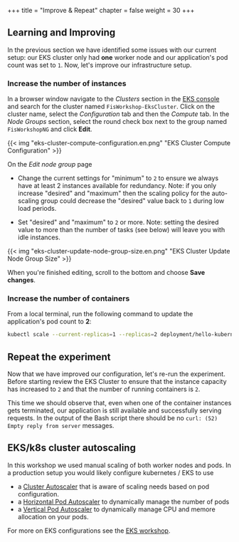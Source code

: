 +++
title = "Improve & Repeat"
chapter = false
weight = 30
+++

## Learning and Improving

In the previous section we have identified some issues with our current setup: our EKS cluster only had **one** worker node and our application's pod count was set to `1`. Now, let's improve our infrastructure setup. 

### Increase the number of instances 

In a browser window navigate to the *Clusters* section in the [EKS console](https://console.aws.amazon.com/eks/home?#/clusters) and search for the cluster named `FisWorkshop-EksCluster`. Click on the cluster name, select the *Configuration* tab and then the *Compute* tab. In the *Node Groups* section, select the round check box next to the group named `FisWorkshopNG` and click **Edit**.

{{< img "eks-cluster-compute-configuration.en.png" "EKS Cluster Compute Configuration" >}}

On the *Edit node group* page

- Change the current settings for "minimum" to `2` to ensure we always have at least 2 instances available for redundancy. Note: if you only increase "desired" and "maximum" then the scaling policy for the auto-scaling group could decrease the "desired" value back to `1` during low load periods.

- Set "desired" and "maximum" to `2` or more. Note: setting the desired value to more than the number of tasks (see below) will leave you with idle instances.

{{< img "eks-cluster-update-node-group-size.en.png" "EKS Cluster Update Node Group Size" >}}

When you're finished editing, scroll to the bottom and choose **Save changes**.

### Increase the number of containers

From a local terminal, run the following command to update the application's pod count to **2**:

```bash
kubectl scale --current-replicas=1 --replicas=2 deployment/hello-kubernetes
```

## Repeat the experiment

Now that we have improved our configuration, let's re-run the experiment. Before starting review the EKS Cluster to ensure that the instance capacity has increased to `2` and that the number of running containers is `2`.

This time we should observe that, even when one of the container instances gets terminated, our application is still available and successfully serving requests. In the output of the Bash script there should be no `curl: (52) Empty reply from server` messages.

## EKS/k8s cluster autoscaling

In this workshop we used manual scaling of both worker nodes and pods. In a production setup you would likely configure kubernetes / EKS to use 

* a [Cluster Autoscaler](https://docs.aws.amazon.com/eks/latest/userguide/cluster-autoscaler.html) that is aware of scaling needs based on pod configuration.
* a [Horizontal Pod Autoscaler](https://docs.aws.amazon.com/eks/latest/userguide/horizontal-pod-autoscaler.html) to dynamically manage the number of pods 
* a [Vertical Pod Autoscaler](https://docs.aws.amazon.com/eks/latest/userguide/vertical-pod-autoscaler.html) to dynamically manage CPU and memore allocation on your pods.

For more on EKS configurations see the [EKS workshop](https://www.eksworkshop.com/). 
